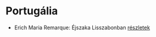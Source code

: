 # Portugália

- Erich Maria Remarque: Éjszaka Lisszabonban [részletek](_details/%7Bopf.creator%7D.md#id_357)